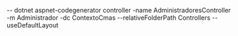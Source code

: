 ﻿-- dotnet aspnet-codegenerator controller -name AdministradoresController -m Administrador -dc ContextoCmas --relativeFolderPath Controllers --useDefaultLayout